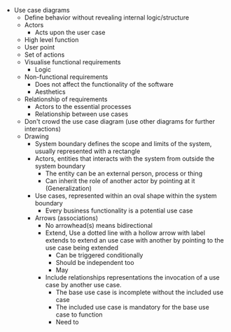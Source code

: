 *   Use case diagrams
    *   Define behavior without revealing internal logic/structure
    *   Actors
        *   Acts upon the user case
    *   High level function
    *   User point
    *   Set of actions
    *   Visualise functional requirements
        *   Logic
    *   Non-functional requirements
        *   Does not affect the functionality of the software
        *   Aesthetics
    *   Relationship of requirements
        *   Actors to the essential processes
        *   Relationship between use cases
    *   Don't crowd the use case diagram (use other diagrams for further interactions)
    *   Drawing
        *   System boundary defines the scope and limits of the system, usually represented with a rectangle
        *   Actors, entities that interacts with the system from outside the system boundary
            *   The entity can be an external person, process or thing
            *   Can inherit the role of another actor by pointing at it (Generalization)
        *   Use cases, represented within an oval shape within the system boundary
            *   Every business functionality is a potential use case
        *   Arrows (associations)
            *   No arrowhead(s) means bidirectional
            *   Extend, Use a dotted line with a hollow arrow with label extends to extend an use case with another by pointing to the use case being extended
                *   Can be triggered conditionally
                *   Should be independent too
                *   May
            *   Include relationships representations the invocation of a use case by another use case.
                *   The base use case is incomplete without the included use case
                *   The included use case is mandatory for the base use case to function
                *   Need to